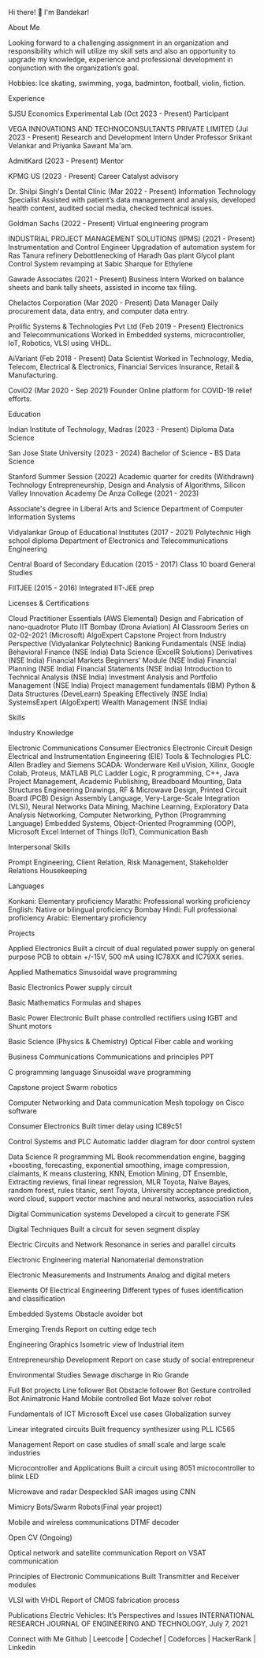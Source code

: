Hi there! 👋 I'm Bandekar!

About Me

Looking forward to a challenging assignment in an organization and responsibility which will utilize my skill sets and also an opportunity to upgrade my knowledge, experience and professional development in conjunction with the organization’s goal.

Hobbies: Ice skating, swimming, yoga, badminton, football, violin, fiction.

Experience

SJSU Economics Experimental Lab (Oct 2023 - Present)
Participant

VEGA INNOVATIONS AND TECHNOCONSULTANTS PRIVATE LIMITED (Jul 2023 - Present)
Research and Development Intern
Under Professor Srikant Velankar and Priyanka Sawant Ma'am.

AdmitKard (2023 - Present)
Mentor

KPMG US (2023 - Present)
Career Catalyst advisory

Dr. Shilpi Singh's Dental Clinic (Mar 2022 - Present)
Information Technology Specialist
Assisted with patient’s data management and analysis, developed health content, audited social media, checked technical issues.

Goldman Sachs (2022 - Present)
Virtual engineering program

INDUSTRIAL PROJECT MANAGEMENT SOLUTIONS (IPMS) (2021 - Present)
Instrumentation and Control Engineer
Upgradation of automation system for Ras Tanura refinery
Debottlenecking of Haradh Gas plant
Glycol plant
Control System revamping at Sabic Sharque for Ethylene

Gawade Associates (2021 - Present)
Business Intern
Worked on balance sheets and bank tally sheets, assisted in income tax filing.

Chelactos Corporation (Mar 2020 - Present)
Data Manager
Daily procurement data, data entry, and computer data entry.

Prolific Systems & Technologies Pvt Ltd (Feb 2019 - Present)
Electronics and Telecommunications
Worked in Embedded systems, microcontroller, IoT, Robotics, VLSI using VHDL.

AiVariant (Feb 2018 - Present)
Data Scientist
Worked in Technology, Media, Telecom, Electrical & Electronics, Financial Services Insurance, Retail & Manufacturing.

CoviO2 (Mar 2020 - Sep 2021)
Founder
Online platform for COVID-19 relief efforts.

Education

Indian Institute of Technology, Madras (2023 - Present)
Diploma Data Science

San Jose State University (2023 - 2024)
Bachelor of Science - BS Data Science

Stanford Summer Session (2022)
Academic quarter for credits (Withdrawn)
Technology Entrepreneurship, Design and Analysis of Algorithms, Silicon Valley Innovation Academy
De Anza College (2021 - 2023)

Associate's degree in Liberal Arts and Science
Department of Computer Information Systems

Vidyalankar Group of Educational Institutes (2017 - 2021)
Polytechnic High school diploma
Department of Electronics and Telecommunications Engineering

Central Board of Secondary Education (2015 - 2017)
Class 10 board General Studies

FIITJEE (2015 - 2016)
Integrated IIT-JEE prep

Licenses & Certifications

Cloud Practitioner Essentials (AWS Elemental)
Design and Fabrication of nano-quadrotor Pluto IIT Bombay (Drona Aviation)
AI Classroom Series on 02-02-2021 (Microsoft)
AlgoExpert
Capstone Project from Industry Perspective (Vidyalankar Polytechnic)
Banking Fundamentals (NSE India)
Behavioral Finance (NSE India)
Data Science (ExcelR Solutions)
Derivatives (NSE India)
Financial Markets Beginners' Module (NSE India)
Financial Planning (NSE India)
Financial Statements (NSE India)
Introduction to Technical Analysis (NSE India)
Investment Analysis and Portfolio Management (NSE India)
Project management fundamentals (IBM)
Python & Data Structures (DeveLearn)
Speaking Effectively (NSE India)
SystemsExpert (AlgoExpert)
Wealth Management (NSE India)

Skills

Industry Knowledge

Electronic Communications
Consumer Electronics
Electronic Circuit Design
Electrical and Instrumentation Engineering (EIE)
Tools & Technologies
PLC: Allen Bradley and Siemens
SCADA: Wonderware
Keil uVision, Xilinx, Google Colab, Proteus, MATLAB
PLC Ladder Logic, R programming, C++, Java
Project Management, Academic Publishing, Breadboard Mounting, Data Structures
Engineering Drawings, RF & Microwave Design, Printed Circuit Board (PCB) Design
Assembly Language, Very-Large-Scale Integration (VLSI), Neural Networks
Data Mining, Machine Learning, Exploratory Data Analysis
Networking, Computer Networking, Python (Programming Language)
Embedded Systems, Object-Oriented Programming (OOP), Microsoft Excel
Internet of Things (IoT), Communication
Bash

Interpersonal Skills

Prompt Engineering, Client Relation, Risk Management, Stakeholder Relations
Housekeeping

Languages

Konkani: Elementary proficiency
Marathi: Professional working proficiency
English: Native or bilingual proficiency
Bombay Hindi: Full professional proficiency
Arabic: Elementary proficiency

Projects

Applied Electronics
Built a circuit of dual regulated power supply on general purpose PCB to obtain +/-15V, 500 mA using IC78XX and IC79XX series.

Applied Mathematics
Sinusoidal wave programming

Basic Electronics
Power supply circuit

Basic Mathematics
Formulas and shapes

Basic Power Electronic
Built phase controlled rectifiers using IGBT and Shunt motors

Basic Science (Physics & Chemistry)
Optical Fiber cable and working

Business Communications
Communications and principles PPT

C programming language
Sinusoidal wave programming

Capstone project
Swarm robotics

Computer Networking and Data communication
Mesh topology on Cisco software

Consumer Electronics
Built timer delay using IC89c51

Control Systems and PLC
Automatic ladder diagram for door control system

Data Science
R programming ML
Book recommendation engine, bagging +boosting, forecasting, exponential smoothing, image compression, claimants, K means clustering, KNN, Emotion Mining, DT Ensemble, Extracting reviews, final linear regression, MLR Toyota, Naïve Bayes, random forest, rules titanic, sent Toyota, University acceptance prediction, word cloud, support vector machine and neural networks, association rules

Digital Communication systems
Developed a circuit to generate FSK

Digital Techniques
Built a circuit for seven segment display

Electric Circuits and Network
Resonance in series and parallel circuits

Electronic Engineering material
Nanomaterial demonstration

Electronic Measurements and Instruments
Analog and digital meters

Elements Of Electrical Engineering
Different types of fuses identification and classification

Embedded Systems
Obstacle avoider bot

Emerging Trends
Report on cutting edge tech

Engineering Graphics
Isometric view of Industrial item

Entrepreneurship Development
Report on case study of social entrepreneur

Environmental Studies
Sewage discharge in Rio Grande

Full Bot projects
Line follower Bot
Obstacle follower Bot
Gesture controlled Bot
Animatronic Hand
Mobile controlled Bot
Maze solver robot

Fundamentals of ICT
Microsoft Excel use cases
Globalization survey

Linear integrated circuits
Built frequency synthesizer using PLL IC565

Management
Report on case studies of small scale and large scale industries

Microcontroller and Applications
Built a circuit using 8051 microcontroller to blink LED

Microwave and radar
Despeckled SAR images using CNN

Mimicry Bots/Swarm Robots(Final year project)

Mobile and wireless communications
DTMF decoder

Open CV (Ongoing)

Optical network and satellite communication
Report on VSAT communication

Principles of Electronic Communications
Built Transmitter and Receiver modules

VLSI with VHDL
Report of CMOS fabrication process


Publications
Electric Vehicles: It’s Perspectives and Issues
INTERNATIONAL RESEARCH JOURNAL OF ENGINEERING AND TECHNOLOGY, July 7, 2021

Connect with Me
Github | Leetcode | Codechef | Codeforces | HackerRank | Linkedin

